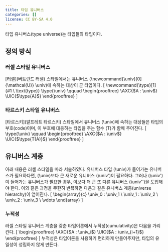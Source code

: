 ```yaml
---
title: 타입 유니버스
categories: []
license: CC BY-SA 4.0
---
```


타입 유니버스(type universe)는 타입들의 타입이다.

## 정의 방식
### 러셀 스타일 유니버스
[러셀](버트런드 러셀) 스타일에서는 유니버스 \(\newcommand{\univ}[0] {\mathcal{U}} \univ\)에 속하는 대상이 곧 타입이다.
\[
\newcommand{\type}[1] {#1 \ \text{type}}
\type{\univ}
\qquad
\begin{prooftree}
\AXC{$A : \univ$}
\UIC{$\type{A}$}
\end{prooftree}
\]

### 타르스키 스타일 유니버스
[타르스키](알프레트 타르스키) 스타일에서 유니버스 \(\univ\)에 속하는 대상들은 타입의 부호(code)이며,
이 부호에 대응하는 타입을 주는 함수 \(T\)가 함께 주어진다.
\[
\type{\univ}
\qquad
\begin{prooftree}
\AXC{$A : \univ$}
\UIC{$\type{T(A)}$}
\end{prooftree}
\]

## 유니버스 계층
아래 내용은 러셀 스타일을 따라 서술하였다.
유니버스 타입 \(\univ\)가 들어가는 유니버스가 필요하다면, \(\univ\)보다 큰 새로운 유니버스 \(\univ'\)이 필요하다.
그러나 \(\univ'\)이 들어가는 유니버스가 필요한 경우, 이보다 더 큰 또 다른 유니버스 \(\univ''\)을 도입해야 한다.
이와 같은 과정을 무한히 반복하면 다음과 같은 유니버스 계층(universe hierarchy)이 얻어진다.
\[
\begin{array}{c}
\univ_0 : \univ_1 \\
\univ_1 : \univ_2 \\
\univ_2 : \univ_3 \\
\vdots
\end{array}
\]

### 누적성
러셀 스타일 유니버스 계층을 갖춘 타입이론에서 누적성(cumulativity)은 다음을 가리킨다.
\[
\begin{prooftree}
\AXC{$A : \univ_i$}
\UIC{$A : \univ_{i+1}$}
\end{prooftree}
\]
누적성은 타입이론을 사용하기 편리하게 만들어주지만, 타입의 유일성이 성립하지 않게 만든다.
